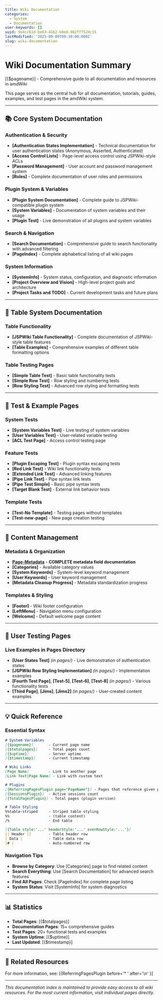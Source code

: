 ```yaml
---
title: Wiki Documentation
categories:
  - System
  - Documentation
user-keywords: []
uuid: 9e4cc61d-be63-41b2-b0e8-982fff52dc15
lastModified: '2025-09-09T09:30:00.000Z'
slug: wiki-documentation
---
```

# Wiki Documentation Summary

[{$pagename}] - Comprehensive guide to all documentation and resources in amdWiki

This page serves as the central hub for all documentation, tutorials, guides, examples, and test pages in the amdWiki system.

---

## 📚 Core System Documentation

### Authentication & Security
* **[Authentication States Implementation]** - Technical documentation for user authentication states (Anonymous, Asserted, Authenticated)
* **[Access Control Lists]** - Page-level access control using JSPWiki-style ACLs  
* **[Password Management]** - User account and password management system
* **[Roles]** - Complete documentation of user roles and permissions

### Plugin System & Variables
* **[Plugin System Documentation]** - Complete guide to JSPWiki-compatible plugin system
* **[System Variables]** - Documentation of system variables and their usage
* **[Plugin Test]** - Live demonstration of all plugins and system variables

### Search & Navigation
* **[Search Documentation]** - Comprehensive guide to search functionality with advanced filtering
* **[PageIndex]** - Complete alphabetical listing of all wiki pages

### System Information
* **[SystemInfo]** - System status, configuration, and diagnostic information
* **[Project Overview and Vision]** - High-level project goals and architecture
* **[Project Tasks and TODO]** - Current development tasks and future plans

---

## 🎨 Table System Documentation

### Table Functionality
* **[JSPWiki Table Functionality]** - Complete documentation of JSPWiki-style table features
* **[Table Examples]** - Comprehensive examples of different table formatting options

### Table Testing Pages
* **[Simple Table Test]** - Basic table functionality tests
* **[Simple Row Test]** - Row styling and numbering tests  
* **[Row Styling Test]** - Advanced row styling and formatting tests

---

## 🧪 Test & Example Pages

### System Tests
* **[System Variables Test]** - Live testing of system variables
* **[User Variables Test]** - User-related variable testing
* **[ACL Test Page]** - Access control testing page

### Feature Tests
* **[Plugin Escaping Test]** - Plugin syntax escaping tests
* **[Red Link Test]** - Wiki link functionality tests
* **[Extended Link Test]** - Advanced linking features
* **[Pipe Link Test]** - Pipe syntax link tests
* **[Pipe Test Simple]** - Basic pipe syntax tests
* **[Target Blank Test]** - External link behavior tests

### Template Tests
* **[Test-No Template]** - Testing pages without templates
* **[Test-new-page]** - New page creation testing

---

## 📝 Content Management

### Metadata & Organization
* **[Page-Metadata](../pages/Page-Metadata)** - **COMPLETE metadata field documentation**
* **[Categories]** - Available category values
* **[System Keywords]** - System-level keyword management
* **[User Keywords]** - User keyword management
* **[Metadata Cleanup Progress]** - Metadata standardization progress

### Templates & Styling
* **[Footer]** - Wiki footer configuration
* **[LeftMenu]** - Navigation menu configuration
* **[Welcome]** - Default welcome page content

---

## 🔧 User Testing Pages

### Live Examples in Pages Directory
* **[User States Test]** *(in pages/)* - Live demonstration of authentication states
* **[JSPWiki Row Styling Implementation]** *(in pages/)* - Implementation examples
* **[Fourth Test Page]**, **[Test-5]**, **[Test-6]**, **[Test-8]** *(in pages/)* - Various functionality tests
* **[Third Page]**, **[Jims]**, **[Jims2]** *(in pages/)* - User-created content examples

---

## 💡 Quick Reference

### Essential Syntax

```markdown
# System Variables
[{$pagename}]       - Current page name
[{$totalpages}]     - Total pages count
[{$uptime}]         - Server uptime
[{$timestamp}]      - Current timestamp

# Wiki Links
[Page Name]         - Link to another page
[Link Text|Page Name] - Link with custom text

# Plugins
[{ReferringPagesPlugin page="PageName"}] - Pages that reference given page
[{SessionsPlugin}]  - Active sessions count
[{TotalPagesPlugin}] - Total pages (plugin version)

# Table Styling
%%table-striped     - Striped table styling
%%                  - (table content)
/%                  - End table

[{Table style:'...' headerStyle:'...' evenRowStyle:'...'}]
|| Header ||        - Table header row
| Data |            - Table data row
|# |                - Auto-numbered row
```

### Navigation Tips
* **Browse by Category**: Use [Categories] page to find related content
* **Search Everything**: Use [Search Documentation] for advanced search features
* **Find All Pages**: Check [PageIndex] for complete page listing
* **System Status**: Visit [SystemInfo] for system diagnostics

---

## 📊 Statistics

* **Total Pages**: [{$totalpages}]
* **Documentation Pages**: 15+ comprehensive guides
* **Test Pages**: 20+ functional tests and examples
* **System Uptime**: [{$uptime}]
* **Last Updated**: [{$timestamp}]

---

## 🔗 Related Resources

For more information, see:
[{ReferringPagesPlugin before='* ' after='\n' }]

---

*This documentation index is maintained to provide easy access to all wiki resources. For the most current information, visit individual pages directly.*
